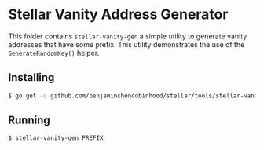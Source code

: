 # Stellar Vanity Address Generator

This folder contains `stellar-vanity-gen` a simple utility to generate vanity addresses that have some prefix.  This utility demonstrates the use of the
`GenerateRandomKey()` helper.

## Installing

```bash
$ go get -u github.com/benjaminchencobinhood/stellar/tools/stellar-vanity-gen
```

## Running

```bash
$ stellar-vanity-gen PREFIX
```
